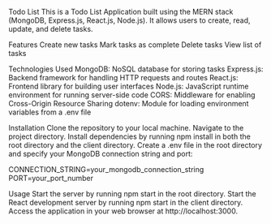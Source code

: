 Todo List
This is a Todo List Application built using the MERN stack (MongoDB, Express.js, React.js, Node.js). It allows users to create, read, update, and delete tasks.

Features
Create new tasks
Mark tasks as complete
Delete tasks
View list of tasks

Technologies Used
MongoDB: NoSQL database for storing tasks
Express.js: Backend framework for handling HTTP requests and routes
React.js: Frontend library for building user interfaces
Node.js: JavaScript runtime environment for running server-side code
CORS: Middleware for enabling Cross-Origin Resource Sharing
dotenv: Module for loading environment variables from a .env file

Installation
Clone the repository to your local machine.
Navigate to the project directory.
Install dependencies by running npm install in both the root directory and the client directory.
Create a .env file in the root directory and specify your MongoDB connection string and port:

CONNECTION_STRING=your_mongodb_connection_string
PORT=your_port_number

Usage
Start the server by running npm start in the root directory.
Start the React development server by running npm start in the client directory.
Access the application in your web browser at http://localhost:3000.
